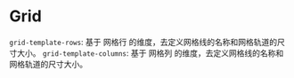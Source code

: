 # Grid

`grid-template-rows`: 基于 网格行 的维度，去定义网格线的名称和网格轨道的尺寸大小。
`grid-template-columns`: 基于 网格列 的维度，去定义网格线的名称和网格轨道的尺寸大小。
